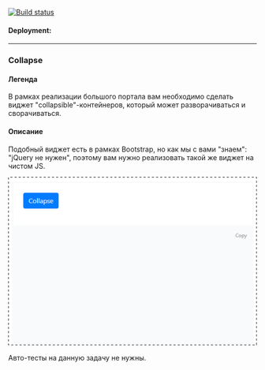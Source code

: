 [![Build status](https://ci.appveyor.com/api/projects/status/r3pqi5onpxqtf5rd/branch/master?svg=true)](https://ci.appveyor.com/project/Sergius92739/ahj-9-1-collapse/branch/master)

#### Deployment: 

---

### Collapse

#### Легенда

В рамках реализации большого портала вам необходимо сделать виджет "collapsible"-контейнеров, который может разворачиваться и сворачиваться.

#### Описание

Подобный виджет есть в рамках Bootstrap, но как мы с вами "знаем": "jQuery не нужен", поэтому вам нужно реализовать такой же виджет на чистом JS.

![](./pic/collapse.gif)

Авто-тесты на данную задачу не нужны.
